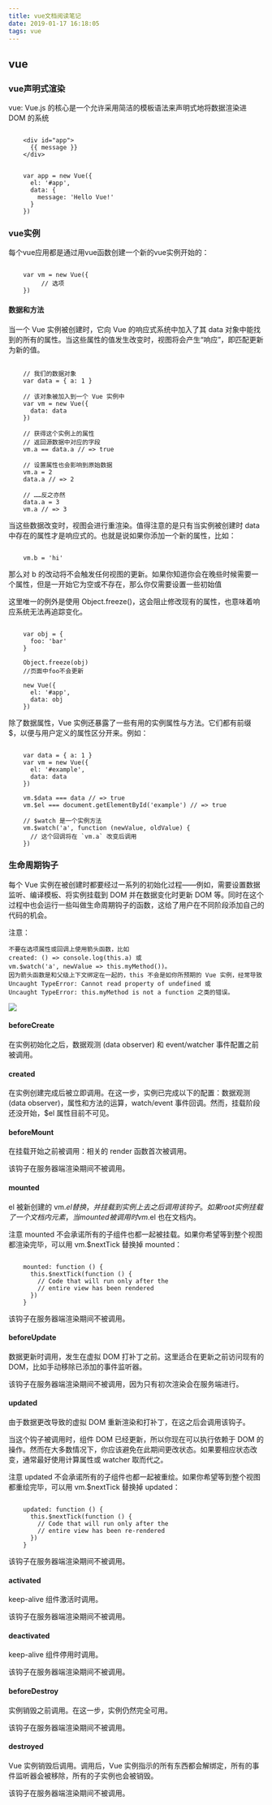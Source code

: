 ```yaml
---
title: vue文档阅读笔记
date: 2019-01-17 16:18:05
tags: vue
---
```

## vue

### vue声明式渲染

vue: Vue.js 的核心是一个允许采用简洁的模板语法来声明式地将数据渲染进 DOM 的系统


```

	<div id="app">
	  {{ message }}
	</div>


	var app = new Vue({
	  el: '#app',
	  data: {
	    message: 'Hello Vue!'
	  }
	})

```

<!-- more -->

### vue实例

每个vue应用都是通过用vue函数创建一个新的vue实例开始的：


```

	var vm = new Vue({
		 // 选项
	})

```
#### 数据和方法

当一个 Vue 实例被创建时，它向 Vue 的响应式系统中加入了其 data 对象中能找到的所有的属性。当这些属性的值发生改变时，视图将会产生“响应”，即匹配更新为新的值。

```

	// 我们的数据对象
	var data = { a: 1 }
	
	// 该对象被加入到一个 Vue 实例中
	var vm = new Vue({
	  data: data
	})
	
	// 获得这个实例上的属性
	// 返回源数据中对应的字段
	vm.a == data.a // => true
	
	// 设置属性也会影响到原始数据
	vm.a = 2
	data.a // => 2
	
	// ……反之亦然
	data.a = 3
	vm.a // => 3

```

当这些数据改变时，视图会进行重渲染。值得注意的是只有当实例被创建时 data 中存在的属性才是响应式的。也就是说如果你添加一个新的属性，比如：

```

	vm.b = 'hi'

```

那么对 b 的改动将不会触发任何视图的更新。如果你知道你会在晚些时候需要一个属性，但是一开始它为空或不存在，那么你仅需要设置一些初始值

这里唯一的例外是使用 Object.freeze()，这会阻止修改现有的属性，也意味着响应系统无法再追踪变化。

```

	var obj = {
	  foo: 'bar'
	}
	
	Object.freeze(obj)
	//页面中foo不会更新
	
	new Vue({
	  el: '#app',
	  data: obj
	})

```

除了数据属性，Vue 实例还暴露了一些有用的实例属性与方法。它们都有前缀 $，以便与用户定义的属性区分开来。例如：

```

	var data = { a: 1 }
	var vm = new Vue({
	  el: '#example',
	  data: data
	})
	
	vm.$data === data // => true
	vm.$el === document.getElementById('example') // => true
	
	// $watch 是一个实例方法
	vm.$watch('a', function (newValue, oldValue) {
	  // 这个回调将在 `vm.a` 改变后调用
	})

```

### 生命周期钩子

每个 Vue 实例在被创建时都要经过一系列的初始化过程——例如，需要设置数据监听、编译模板、将实例挂载到 DOM 并在数据变化时更新 DOM 等。同时在这个过程中也会运行一些叫做生命周期钩子的函数，这给了用户在不同阶段添加自己的代码的机会。

注意：

	不要在选项属性或回调上使用箭头函数，比如 
	created: () => console.log(this.a) 或 
	vm.$watch('a', newValue => this.myMethod())。
	因为箭头函数是和父级上下文绑定在一起的，this 不会是如你所预期的 Vue 实例，经常导致 
	Uncaught TypeError: Cannot read property of undefined 或 
	Uncaught TypeError: this.myMethod is not a function 之类的错误。

![](https://cn.vuejs.org/images/lifecycle.png)

#### beforeCreate

在实例初始化之后，数据观测 (data observer) 和 event/watcher 事件配置之前被调用。

#### created

在实例创建完成后被立即调用。在这一步，实例已完成以下的配置：数据观测 (data observer)，属性和方法的运算，watch/event 事件回调。然而，挂载阶段还没开始，$el 属性目前不可见。

#### beforeMount

在挂载开始之前被调用：相关的 render 函数首次被调用。

该钩子在服务器端渲染期间不被调用。


#### mounted

el 被新创建的 vm.$el 替换，并挂载到实例上去之后调用该钩子。如果 root 实例挂载了一个文档内元素，当 mounted 被调用时 vm.$el 也在文档内。

注意 mounted 不会承诺所有的子组件也都一起被挂载。如果你希望等到整个视图都渲染完毕，可以用 vm.$nextTick 替换掉 mounted：

```

	mounted: function () {
	  this.$nextTick(function () {
	    // Code that will run only after the
	    // entire view has been rendered
	  })
	}

```
该钩子在服务器端渲染期间不被调用。

#### beforeUpdate

数据更新时调用，发生在虚拟 DOM 打补丁之前。这里适合在更新之前访问现有的 DOM，比如手动移除已添加的事件监听器。

该钩子在服务器端渲染期间不被调用，因为只有初次渲染会在服务端进行。

#### updated

由于数据更改导致的虚拟 DOM 重新渲染和打补丁，在这之后会调用该钩子。

当这个钩子被调用时，组件 DOM 已经更新，所以你现在可以执行依赖于 DOM 的操作。然而在大多数情况下，你应该避免在此期间更改状态。如果要相应状态改变，通常最好使用计算属性或 watcher 取而代之。

注意 updated 不会承诺所有的子组件也都一起被重绘。如果你希望等到整个视图都重绘完毕，可以用 vm.$nextTick 替换掉 updated：

```

	updated: function () {
	  this.$nextTick(function () {
	    // Code that will run only after the
	    // entire view has been re-rendered
	  })
	}

```
该钩子在服务器端渲染期间不被调用。

#### activated

keep-alive 组件激活时调用。

该钩子在服务器端渲染期间不被调用。

#### deactivated

keep-alive 组件停用时调用。

该钩子在服务器端渲染期间不被调用。

#### beforeDestroy

实例销毁之前调用。在这一步，实例仍然完全可用。

该钩子在服务器端渲染期间不被调用。

#### destroyed

Vue 实例销毁后调用。调用后，Vue 实例指示的所有东西都会解绑定，所有的事件监听器会被移除，所有的子实例也会被销毁。

该钩子在服务器端渲染期间不被调用。
